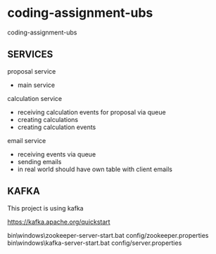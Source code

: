 # coding-assignment-ubs
coding-assignment-ubs


## SERVICES ##

proposal service
- main service

calculation service
- receiving calculation events for proposal via queue
- creating calculations
- creating calculation events

email service
- receiving events via queue
- sending emails
- in real world should have own table with client emails

## KAFKA ##

This project  is  using  kafka

https://kafka.apache.org/quickstart

bin\windows\zookeeper-server-start.bat config/zookeeper.properties
bin\windows\kafka-server-start.bat config/server.properties